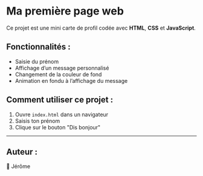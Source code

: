 # Ma première page web

Ce projet est une mini carte de profil codée avec **HTML**, **CSS** et **JavaScript**.

## Fonctionnalités :

- Saisie du prénom
- Affichage d’un message personnalisé
- Changement de la couleur de fond
- Animation en fondu à l’affichage du message

## Comment utiliser ce projet :

1. Ouvre `index.html` dans un navigateur
2. Saisis ton prénom
3. Clique sur le bouton "Dis bonjour"

---

## Auteur :

👤 Jérôme
